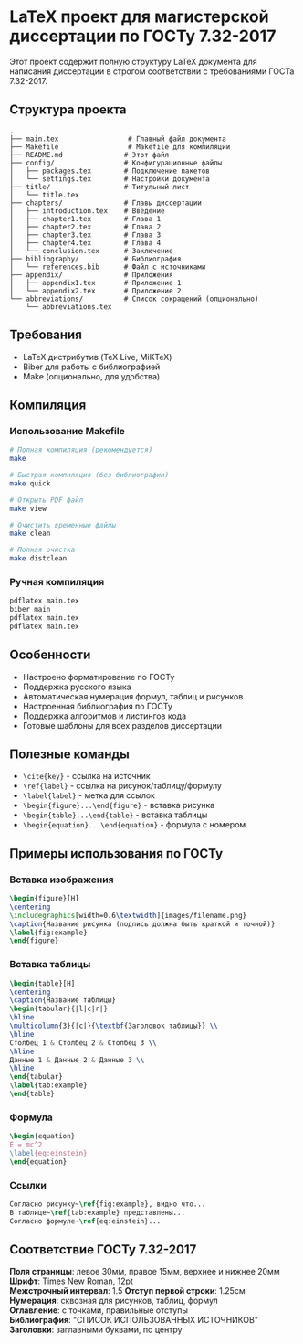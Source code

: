 # LaTeX проект для магистерской диссертации по ГОСТу 7.32-2017

Этот проект содержит полную структуру LaTeX документа для написания диссертации в строгом соответствии с требованиями ГОСТа 7.32-2017.

## Структура проекта

```
.
├── main.tex                 # Главный файл документа
├── Makefile                 # Makefile для компиляции
├── README.md               # Этот файл
├── config/                 # Конфигурационные файлы
│   ├── packages.tex        # Подключение пакетов
│   └── settings.tex        # Настройки документа
├── title/                  # Титульный лист
│   └── title.tex
├── chapters/               # Главы диссертации
│   ├── introduction.tex    # Введение
│   ├── chapter1.tex        # Глава 1
│   ├── chapter2.tex        # Глава 2
│   ├── chapter3.tex        # Глава 3
│   ├── chapter4.tex        # Глава 4
│   └── conclusion.tex      # Заключение
├── bibliography/           # Библиография
│   └── references.bib      # Файл с источниками
├── appendix/               # Приложения
│   ├── appendix1.tex       # Приложение 1
│   └── appendix2.tex       # Приложение 2
└── abbreviations/          # Список сокращений (опционально)
    └── abbreviations.tex
```

## Требования

- LaTeX дистрибутив (TeX Live, MiKTeX)
- Biber для работы с библиографией
- Make (опционально, для удобства)

## Компиляция

### Использование Makefile

```bash
# Полная компиляция (рекомендуется)
make

# Быстрая компиляция (без библиографии)
make quick

# Открыть PDF файл
make view

# Очистить временные файлы
make clean

# Полная очистка
make distclean
```

### Ручная компиляция

```bash
pdflatex main.tex
biber main
pdflatex main.tex
pdflatex main.tex
```

## Особенности

- Настроено форматирование по ГОСТу
- Поддержка русского языка
- Автоматическая нумерация формул, таблиц и рисунков
- Настроенная библиография по ГОСТу
- Поддержка алгоритмов и листингов кода
- Готовые шаблоны для всех разделов диссертации

## Полезные команды

- `\cite{key}` - ссылка на источник
- `\ref{label}` - ссылка на рисунок/таблицу/формулу
- `\label{label}` - метка для ссылок
- `\begin{figure}...\end{figure}` - вставка рисунка
- `\begin{table}...\end{table}` - вставка таблицы
- `\begin{equation}...\end{equation}` - формула с номером

## Примеры использования по ГОСТу

### Вставка изображения
```latex
\begin{figure}[H]
\centering
\includegraphics[width=0.6\textwidth]{images/filename.png}
\caption{Название рисунка (подпись должна быть краткой и точной)}
\label{fig:example}
\end{figure}
```

### Вставка таблицы
```latex
\begin{table}[H]
\centering
\caption{Название таблицы}
\begin{tabular}{|l|c|r|}
\hline
\multicolumn{3}{|c|}{\textbf{Заголовок таблицы}} \\
\hline
Столбец 1 & Столбец 2 & Столбец 3 \\
\hline
Данные 1 & Данные 2 & Данные 3 \\
\hline
\end{tabular}
\label{tab:example}
\end{table}
```

### Формула
```latex
\begin{equation}
E = mc^2
\label{eq:einstein}
\end{equation}
```

### Ссылки
```latex
Согласно рисунку~\ref{fig:example}, видно что...
В таблице~\ref{tab:example} представлены...
Согласно формуле~\ref{eq:einstein}...
```

## Соответствие ГОСТу 7.32-2017

**Поля страницы**: левое 30мм, правое 15мм, верхнее и нижнее 20мм  
**Шрифт**: Times New Roman, 12pt  
**Межстрочный интервал**: 1.5
**Отступ первой строки**: 1.25см  
**Нумерация**: сквозная для рисунков, таблиц, формул  
**Оглавление**: с точками, правильные отступы  
**Библиография**: "СПИСОК ИСПОЛЬЗОВАННЫХ ИСТОЧНИКОВ"  
**Заголовки**: заглавными буквами, по центру  
